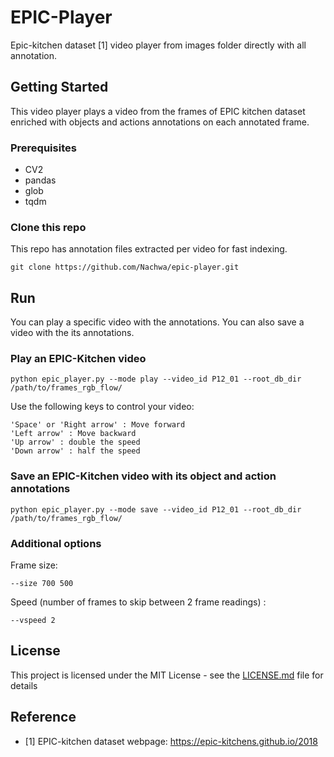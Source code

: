 # EPIC-Player

Epic-kitchen dataset [1] video player from images folder directly with all annotation.


## Getting Started

This video player plays a video from the frames of EPIC kitchen dataset enriched with objects and actions annotations on each annotated frame. 

### Prerequisites

* CV2
* pandas
* glob
* tqdm


### Clone this repo

This repo has annotation files extracted per video for fast indexing.

```
git clone https://github.com/Nachwa/epic-player.git
```

## Run

You can play a specific video with the annotations.
You can also save a video with the its annotations.

### Play an EPIC-Kitchen video

```
python epic_player.py --mode play --video_id P12_01 --root_db_dir /path/to/frames_rgb_flow/
```

Use the following keys to control your video:
```
'Space' or 'Right arrow' : Move forward
'Left arrow' : Move backward
'Up arrow' : double the speed
'Down arrow' : half the speed
```


### Save an EPIC-Kitchen video with its object and action annotations

```
python epic_player.py --mode save --video_id P12_01 --root_db_dir /path/to/frames_rgb_flow/
```

### Additional options

Frame size:

```
--size 700 500
```
Speed (number of frames to skip between 2 frame readings) :
```
--vspeed 2
```

## License

This project is licensed under the MIT License - see the [LICENSE.md](LICENSE.md) file for details

## Reference

* [1] EPIC-kitchen dataset webpage: https://epic-kitchens.github.io/2018

